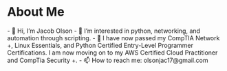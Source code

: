 <h1>About Me</h1>
- 👋 Hi, I’m Jacob Olson
- 👀 I’m interested in python, networking, and automation through scripting.
- 🌱 I have now passed my CompTIA Network +, Linux Essentials, and Python Certified Entry-Level Programmer Certifications. I am now moving on to my AWS Certified Cloud Practitioner and CompTia Security +.
- 📫 How to reach me: olsonjac17@gmail.com

<!---
olsonjac/olsonjac is a ✨ special ✨ repository because its `README.md` (this file) appears on your GitHub profile.
You can click the Preview link to take a look at your changes.
--->
